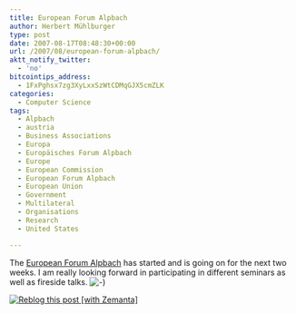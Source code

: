 ```yaml
---
title: European Forum Alpbach
author: Herbert Mühlburger
type: post
date: 2007-08-17T08:48:30+00:00
url: /2007/08/european-forum-alpbach/
aktt_notify_twitter:
  - 'no'
bitcointips_address:
  - 1FxPghsx7zg3XyLxxSzWtCDMqGJX5cmZLK
categories:
  - Computer Science
tags:
  - Alpbach
  - austria
  - Business Associations
  - Europa
  - Europäisches Forum Alpbach
  - Europe
  - European Commission
  - European Forum Alpbach
  - European Union
  - Government
  - Multilateral
  - Organisations
  - Research
  - United States

---
```

The <a title="European Forum Alpbach" href="http://www.alpbach.org/" target="_blank">European Forum Alpbach</a> has started and is going on for the next two weeks. I am really looking forward in participating in different seminars as well as fireside talks. ![-)][1]

<div class="zemanta-pixie">
  <a class="zemanta-pixie-a" title="Reblog this post [with Zemanta]" href="http://reblog.zemanta.com/zemified/25edd234-13ae-4722-bad6-9ef88a41233f/"><img class="zemanta-pixie-img" src="http://img.zemanta.com/reblog_e.png?x-id=25edd234-13ae-4722-bad6-9ef88a41233f" alt="Reblog this post [with Zemanta]" /></a><span class="zem-script more-related pretty-attribution"></span>
</div>

 [1]: file:///C:/Users/Herbert/Desktop/blogupdate/export-Dateien/icon_smile.gif